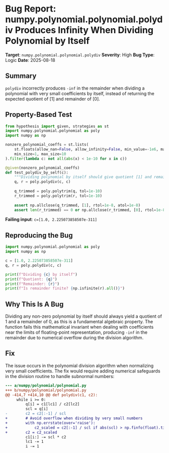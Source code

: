 # Bug Report: numpy.polynomial.polynomial.polydiv Produces Infinity When Dividing Polynomial by Itself

**Target**: `numpy.polynomial.polynomial.polydiv`
**Severity**: High
**Bug Type**: Logic
**Date**: 2025-08-18

## Summary

`polydiv` incorrectly produces `-inf` in the remainder when dividing a polynomial with very small coefficients by itself, instead of returning the expected quotient of [1] and remainder of [0].

## Property-Based Test

```python
from hypothesis import given, strategies as st
import numpy.polynomial.polynomial as poly
import numpy as np

nonzero_polynomial_coeffs = st.lists(
    st.floats(allow_nan=False, allow_infinity=False, min_value=-1e6, max_value=1e6),
    min_size=1, max_size=10
).filter(lambda c: not all(abs(x) < 1e-10 for x in c))

@given(nonzero_polynomial_coeffs)
def test_polydiv_by_self(c):
    """Dividing polynomial by itself should give quotient [1] and remainder [0]"""
    q, r = poly.polydiv(c, c)
    
    q_trimmed = poly.polytrim(q, tol=1e-10)
    r_trimmed = poly.polytrim(r, tol=1e-10)
    
    assert np.allclose(q_trimmed, [1], rtol=1e-8, atol=1e-8)
    assert len(r_trimmed) == 0 or np.allclose(r_trimmed, [0], rtol=1e-8, atol=1e-8)
```

**Failing input**: `c=[1.0, 2.225073858507e-311]`

## Reproducing the Bug

```python
import numpy.polynomial.polynomial as poly
import numpy as np

c = [1.0, 2.225073858507e-311]
q, r = poly.polydiv(c, c)

print(f"Dividing {c} by itself")
print(f"Quotient: {q}")  
print(f"Remainder: {r}")  
print(f"Is remainder finite? {np.isfinite(r).all()}")
```

## Why This Is A Bug

Dividing any non-zero polynomial by itself should always yield a quotient of 1 and a remainder of 0, as this is a fundamental algebraic property. The function fails this mathematical invariant when dealing with coefficients near the limits of floating-point representation, producing `-inf` in the remainder due to numerical overflow during the division algorithm.

## Fix

The issue occurs in the polynomial division algorithm when normalizing very small coefficients. The fix would require adding numerical safeguards in the division routine to handle subnormal numbers:

```diff
--- a/numpy/polynomial/polynomial.py
+++ b/numpy/polynomial/polynomial.py
@@ -414,7 +414,10 @@ def polydiv(c1, c2):
     while i >= 0:
         q[i] = c1[lc1] / c2[lc2]
         scl = q[i]
-        c2 = c2[:-1] / scl
+        # Avoid overflow when dividing by very small numbers
+        with np.errstate(over='raise'):
+            c2_scaled = c2[:-1] / scl if abs(scl) > np.finfo(float).tiny else c2[:-1] * 0
+        c2 = c2_scaled
         c1[i:] -= scl * c2
         lc1 -= 1
         i -= 1
```